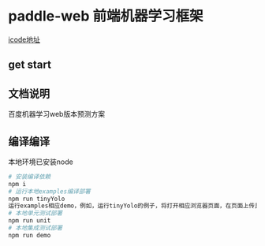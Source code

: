 # paddle-web 前端机器学习框架

[icode地址](http://icode.baidu.com/repos/baidu/mms/paddle-web-demo/tree/master)

## get start

## 文档说明

百度机器学习web版本预测方案

## 编译编译

本地环境已安装node


```bash
# 安装编译依赖
npm i
# 运行本地examples编译部署
npm run tinyYolo
运行examples相应demo，例如，运行tinyYolo的例子，将打开相应浏览器页面，在页面上传具有头像的图片将会框选人脸。
# 本地单元测试部署
npm run unit
# 本地集成测试部署
npm run demo
```
